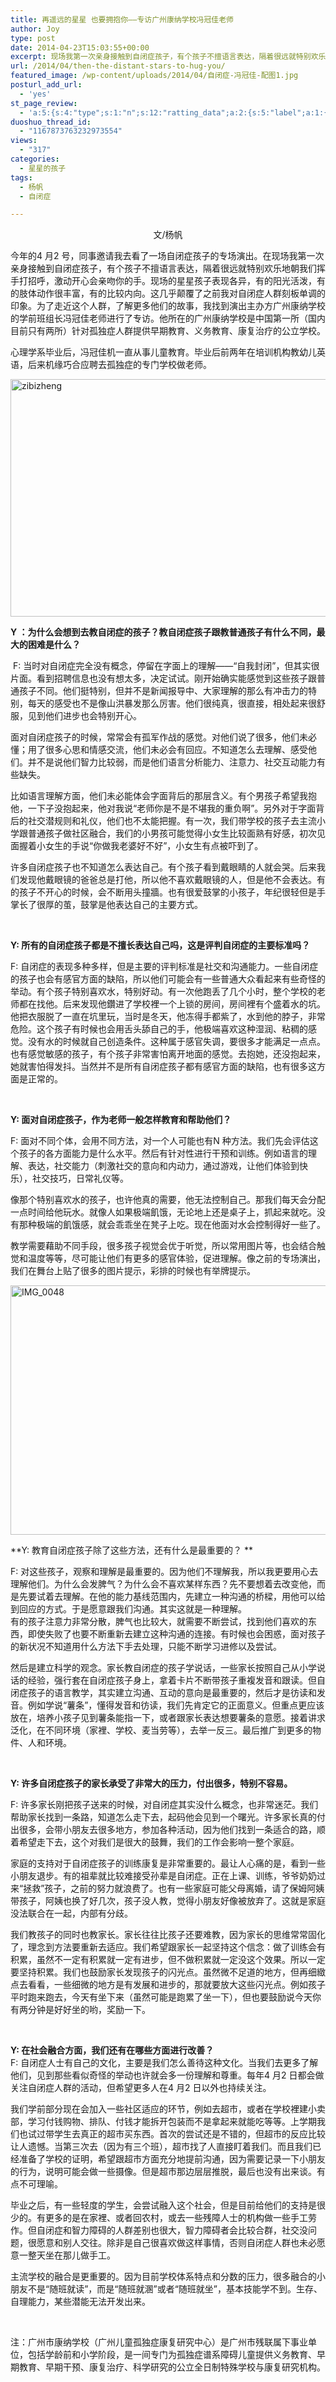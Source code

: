 ```yaml
---
title: 再遥远的星星 也要拥抱你——专访广州康纳学校冯冠佳老师
author: Joy
type: post
date: 2014-04-23T15:03:55+00:00
excerpt: 现场我第一次亲身接触到自闭症孩子，有个孩子不擅语言表达，隔着很远就特别欢乐地朝我们挥手打招呼，激动开心会亲吻你的手。现场的星星孩子表现各异，有的阳光活泼，有的肢体动作很丰富，有的比较内向。这几乎颠覆了之前我对自闭症人群刻板单调的印象。为了走近这个人群，了解更多他们的故事，我找到演出主办方广州康纳学校的学前班组长冯冠佳老师进行了专访。
url: /2014/04/then-the-distant-stars-to-hug-you/
featured_image: /wp-content/uploads/2014/04/自闭症-冯冠佳-配图1.jpg
posturl_add_url:
  - 'yes'
st_page_review:
  - 'a:5:{s:4:"type";s:1:"n";s:12:"ratting_data";a:2:{s:5:"label";a:1:{i:0;s:0:"";}s:5:"score";a:1:{i:0;s:1:"0";}}s:7:"postion";s:2:"tl";s:5:"title";s:0:"";s:11:"score_label";s:0:"";}'
duoshuo_thread_id:
  - "1167873763232973554"
views:
  - "317"
categories:
  - 星星的孩子
tags:
  - 杨帆
  - 自闭症

---
```

<p style="text-align: center;">
  文/杨帆
</p>

<p style="text-align: left;">
  今年的4 月2 号，同事邀请我去看了一场自闭症孩子的专场演出。在现场我第一次亲身接触到自闭症孩子，有个孩子不擅语言表达，隔着很远就特别欢乐地朝我们挥手打招呼，激动开心会亲吻你的手。现场的星星孩子表现各异，有的阳光活泼，有的肢体动作很丰富，有的比较内向。这几乎颠覆了之前我对自闭症人群刻板单调的印象。为了走近这个人群，了解更多他们的故事，我找到演出主办方广州康纳学校的学前班组长冯冠佳老师进行了专访。他所在的广州康纳学校是中国第一所（国内目前只有两所）针对孤独症人群提供早期教育、义务教育、康复治疗的公立学校。
</p>

<p style="text-align: left;">
  心理学系毕业后，冯冠佳机一直从事儿童教育。毕业后前两年在培训机构教幼儿英语，后来机缘巧合应聘去孤独症的专门学校做老师。
</p>

<img class="alignnone wp-image-8818" src="http://hicape.com/wp-content/uploads/2014/04/自闭症-冯冠佳-配图1-300x200.jpg" alt="zibizheng" width="569" height="380" srcset="http://hicape.com/wp-content/uploads/2014/04/自闭症-冯冠佳-配图1-300x200.jpg 300w, http://hicape.com/wp-content/uploads/2014/04/自闭症-冯冠佳-配图1-1024x682.jpg 1024w" sizes="(max-width: 569px) 100vw, 569px" /> <!--more-->

<p style="text-align: left;">
  <strong>Y ：为什么会想到去教自闭症的孩子？教自闭症孩子跟教普通孩子有什么不同，最大的困难是什么？</strong>
</p>

 F: 当时对自闭症完全没有概念，停留在字面上的理解——“自我封闭”，但其实很片面。看到招聘信息也没有想太多，决定试试。刚开始确实能感觉到这些孩子跟普通孩子不同。他们挺特别，但并不是新闻报导中、大家理解的那么有冲击力的特别，每天的感受也不是像山洪暴发那么厉害。他们很纯真，很直接，相处起来很舒服，见到他们进步也会特别开心。

面对自闭症孩子的时候，常常会有孤军作战的感觉。对他们说了很多，他们未必懂；用了很多心思和情感交流，他们未必会有回应。不知道怎么去理解、感受他们。并不是说他们智力比较弱，而是他们语言分析能力、注意力、社交互动能力有些缺失。

比如语言理解方面，他们未必能体会字面背后的那层含义。有个男孩子希望我抱他，一下子没抱起来，他对我说“老师你是不是不堪我的重负啊”。另外对于字面背后的社交潜规则和礼仪，他们也不太能把握。有一次，我们带学校的孩子去主流小学跟普通孩子做社区融合，我们的小男孩可能觉得小女生比较面熟有好感，初次见面握着小女生的手说“你做我老婆好不好”，小女生有点被吓到了。

许多自闭症孩子也不知道怎么表达自己。有个孩子看到戴眼睛的人就会哭。后来我们发现他戴眼镜的爸爸总是打他，所以他不喜欢戴眼镜的人，但是他不会表达。有的孩子不开心的时候，会不断用头撞牆。也有很爱鼓掌的小孩子，年纪很轻但是手掌长了很厚的茧，鼓掌是他表达自己的主要方式。

&nbsp;

**Y: 所有的自闭症孩子都是不擅长表达自己吗，这是评判自闭症的主要标准吗？**

F: 自闭症的表现多种多样，但是主要的评判标准是社交和沟通能力。一些自闭症的孩子也会有感官方面的缺陷，所以他们可能会有一些普通大众看起来有些奇怪的举动。有个孩子特别喜欢水，特别好动。有一次他跑丢了几个小时，整个学校的老师都在找他。后来发现他鑽进了学校裡一个上锁的房间，房间裡有个盛着水的坑。他把衣服脱了一直在坑里玩，当时是冬天，他冻得手都紫了，水到他的脖子，非常危险。这个孩子有时候也会用舌头舔自己的手，他极端喜欢这种湿润、粘稠的感觉。没有水的时候就自己创造条件。这种属于感官失调，要很多才能满足一点点。也有感觉敏感的孩子，有个孩子非常害怕离开地面的感觉。去抱她，还没抱起来，她就害怕得发抖。当然并不是所有自闭症孩子都有感官方面的缺陷，也有很多这方面是正常的。

&nbsp;

**Y: 面对自闭症孩子，作为老师一般怎样教育和帮助他们？**

F: 面对不同个体，会用不同方法，对一个人可能也有N 种方法。我们先会评估这个孩子的各方面能力是什么水平。然后有针对性进行干预和训练。例如语言的理解、表达，社交能力（刺激社交的意向和内动力，通过游戏，让他们体验到快乐），社交技巧，日常礼仪等。

像那个特别喜欢水的孩子，也许他真的需要，他无法控制自己。那我们每天会分配一点时间给他玩水。就像人如果极端飢饿，无论地上还是桌子上，抓起来就吃。没有那种极端的飢饿感，就会乖乖坐在凳子上吃。现在他面对水会控制得好一些了。

教学需要藉助不同手段，很多孩子视觉会优于听觉，所以常用图片等，也会结合触觉和温度等等，尽可能让他们有更多的感官体验，促进理解。像之前的专场演出，我们在舞台上贴了很多的图片提示，彩排的时候也有举牌提示。

<img class="wp-image-8819 alignleft" src="http://hicape.com/wp-content/uploads/2014/04/IMG_0048-300x200.jpg" alt="IMG_0048" width="598" height="399" srcset="http://hicape.com/wp-content/uploads/2014/04/IMG_0048-300x200.jpg 300w, http://hicape.com/wp-content/uploads/2014/04/IMG_0048.jpg 1000w" sizes="(max-width: 598px) 100vw, 598px" /> <!--more-->

**Y: 教育自闭症孩子除了这些方法，还有什么是最重要的？ **

F: 对这些孩子，观察和理解是最重要的。因为他们不理解我，所以我更要用心去理解他们。为什么会发脾气？为什么会不喜欢某样东西？先不要想着去改变他，而是先要试着去理解。在他的能力基线范围内，先建立一种沟通的桥樑，用他可以给到回应的方式。于是愿意跟我们沟通。其实这就是一种理解。  
有的孩子注意力非常分散，脾气也比较大，就需要不断尝试，找到他们喜欢的东西，即使失败了也要不断重新去建立这种沟通的连接。有时候也会困惑，面对孩子的新状况不知道用什么方法下手去处理，只能不断学习进修以及尝试。

然后是建立科学的观念。家长教自闭症的孩子学说话，一些家长按照自己从小学说话的经验，强行套在自闭症孩子身上，拿着卡片不断带孩子重複发音和跟读。但自闭症孩子的语言教学，其实建立沟通、互动的意向是最重要的，然后才是彷读和发音。例如学说“薯条”，懂得发音和彷读，我们先肯定它的正面意义。但重点更应该放在，培养小孩子见到薯条能指一下，或者跟家长表达想要薯条的意愿。接着讲求泛化，在不同环境（家裡、学校、麦当劳等），去举一反三。最后推广到更多的物件、人和环境。

&nbsp;

**Y: 许多自闭症孩子的家长承受了非常大的压力，付出很多，特别不容易。**

F: 许多家长刚把孩子送来的时候，对自闭症其实没什么概念，也非常迷茫。我们帮助家长找到一条路，知道怎么走下去，起码他会见到一个曙光。许多家长真的付出很多，会带小朋友去很多地方，参加各种活动，因为他们找到一条适合的路，顺着希望走下去，这个对我们是很大的鼓舞，我们的工作会影响一整个家庭。

家庭的支持对于自闭症孩子的训练康复是非常重要的。最让人心痛的是，看到一些小朋友退步。有的祖辈就比较难接受孙辈是自闭症。正在上课、训练，爷爷奶奶过来“拯救”孩子，之前的努力就浪费了。也有一些家庭可能父母离婚，请了保姆阿姨带孩子，阿姨也换了好几次，孩子没人教，觉得小朋友好像被放弃了。这就是家庭没法联合在一起，内部有分歧。

我们教孩子的同时也教家长。家长往往比孩子还要难教，因为家长的思维常常固化了，理念到方法要重新去适应。我们希望跟家长一起坚持这个信念：做了训练会有积累，虽然不一定有积累就一定有进步，但不做积累就一定没这个效果。所以一定要坚持积累。我们也鼓励家长发现孩子的闪光点。虽然微不足道的地方，但再细緻点去看看，一些细微的地方是有发展和进步的，那就要放大这些闪光点。例如孩子平时跑来跑去，今天有坐下来（虽然可能是跑累了坐一下），但也要鼓励说今天你有两分钟是好好坐的哟，奖励一下。

&nbsp;

**Y: 在社会融合方面，我们还有在哪些方面进行改善？**  
F: 自闭症人士有自己的文化，主要是我们怎么善待这种文化。当我们去更多了解他们，见到那些看似奇怪的举动也许就会多一份理解和尊重。每年4 月2 日都会做关注自闭症人群的活动，但希望更多人在4 月2 日以外也持续关注。

我们学前部分现在会加入一些社区适应的环节，例如去超市，或者在学校裡建小卖部，学习付钱购物、排队、付钱才能拆开包装而不是拿起来就能吃等等。上学期我们也试过带学生去真正的超市买东西。首次的尝试还是不错的，但超市的反应比较让人遗憾。当第三次去（因为有三个班），超市找了人直接盯着我们。而且我们已经准备了学校的证明，希望跟超市方面充分地提前沟通，因为需要记录一下小朋友的行为，说明可能会做一些摄像。但是超市那边层层推脱，最后也没有出来谈。有点不可理喻。

毕业之后，有一些轻度的学生，会尝试融入这个社会，但是目前给他们的支持是很少的。有更多的是在家裡、或者回农村，或去一些残障人士的机构做一些手工劳作。但自闭症和智力障碍的人群差别也很大，智力障碍者会比较合群，社交没问题，很愿意和别人交往。除非是自己很喜欢做这样事情，否则自闭症人群也未必愿意一整天坐在那儿做手工。

主流学校的融合是更重要的。因为目前学校体系特点和分数的压力，很多融合的小朋友不是“随班就读”，而是“随班就溷”或者“随班就坐”，基本技能学不到。生存、自理能力，某些潜能无法开发出来。

&nbsp;

注：广州市康纳学校（广州儿童孤独症康复研究中心）是广州市残联属下事业单位，包括学龄前和小学阶段，是一间专门为孤独症谱系障碍儿童提供义务教育、早期教育、早期干预、康复治疗、科学研究的公立全日制特殊学校与康复研究机构。

&nbsp;
